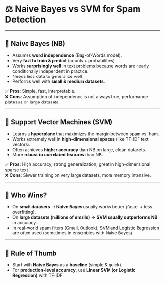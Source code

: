 # ⚖️ Naive Bayes vs SVM for Spam Detection

---

## 🔹 Naive Bayes (NB)

- Assumes **word independence** (Bag-of-Words model).
- Very **fast to train & predict** (counts + probabilities).
- Works **surprisingly well** in text problems because words are nearly conditionally independent in practice.
- Needs less data to generalize well.
- Performs well with **small & medium datasets**.

✅ **Pros**: Simple, fast, interpretable.  
❌ **Cons**: Assumption of independence is not always true, performance plateaus on large datasets.

---

## 🔹 Support Vector Machines (SVM)

- Learns a **hyperplane** that maximizes the margin between spam vs. ham.
- Works extremely well in **high-dimensional spaces** (like TF-IDF text vectors).
- Often achieves **higher accuracy** than NB on large, clean datasets.
- More **robust to correlated features** than NB.

✅ **Pros**: High accuracy, strong generalization, great in high-dimensional sparse text.  
❌ **Cons**: Slower training on very large datasets, more memory intensive.

---

## 🚀 Who Wins?

- On **small datasets** → **Naive Bayes** usually works better (faster + less overfitting).
- On **large datasets (millions of emails)** → **SVM usually outperforms NB** in accuracy.
- In real-world spam filters (Gmail, Outlook), SVM and Logistic Regression are often used (sometimes in ensembles with Naive Bayes).

---

## 📌 Rule of Thumb

- Start with **Naive Bayes** as a **baseline** (simple & quick).
- For **production-level accuracy**, use **Linear SVM (or Logistic Regression)** with TF-IDF.
